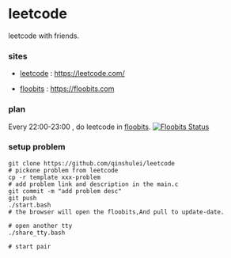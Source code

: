 # leetcode

leetcode with friends.

### sites

+ [leetcode](https://leetcode.com/problemset/algorithms/) : https://leetcode.com/

+ [floobits](https://floobits.com) : https://floobits.com

### plan
Every 22:00-23:00 , do leetcode in [floobits](https://floobits.com/qinshulei/leetcode/). [![Floobits Status](https://floobits.com/qinshulei/leetcode.svg)](https://floobits.com/qinshulei/leetcode/redirect)


### setup problem

```
git clone https://github.com/qinshulei/leetcode
# pickone problem from leetcode
cp -r template xxx-problem
# add problem link and description in the main.c
git commit -m "add problem desc"
git push
./start.bash
# the browser will open the floobits,And pull to update-date.

# open another tty
./share_tty.bash

# start pair
```
